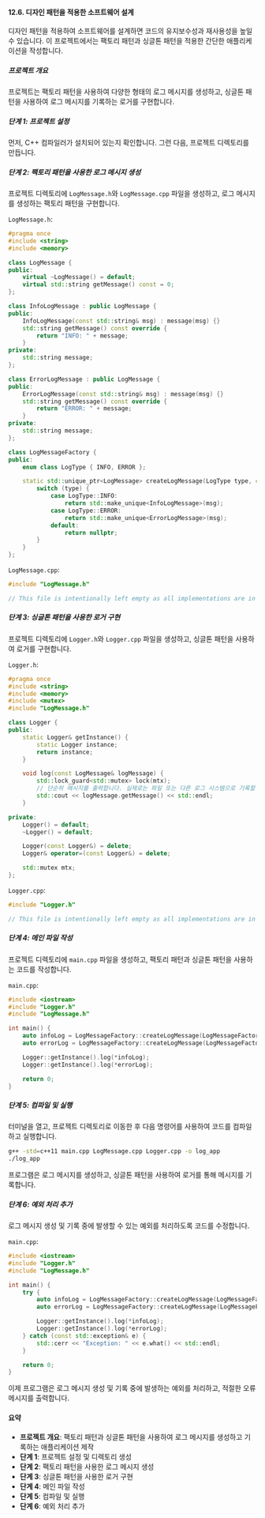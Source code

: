 #### 12.6. 디자인 패턴을 적용한 소프트웨어 설계

디자인 패턴을 적용하여 소프트웨어를 설계하면 코드의 유지보수성과 재사용성을 높일 수 있습니다. 이 프로젝트에서는 팩토리 패턴과 싱글톤 패턴을 적용한 간단한 애플리케이션을 작성합니다.

##### 프로젝트 개요

프로젝트는 팩토리 패턴을 사용하여 다양한 형태의 로그 메시지를 생성하고, 싱글톤 패턴을 사용하여 로그 메시지를 기록하는 로거를 구현합니다.

##### 단계 1: 프로젝트 설정

먼저, C++ 컴파일러가 설치되어 있는지 확인합니다. 그런 다음, 프로젝트 디렉토리를 만듭니다.

##### 단계 2: 팩토리 패턴을 사용한 로그 메시지 생성

프로젝트 디렉토리에 `LogMessage.h`와 `LogMessage.cpp` 파일을 생성하고, 로그 메시지를 생성하는 팩토리 패턴을 구현합니다.

`LogMessage.h`:

```cpp
#pragma once
#include <string>
#include <memory>

class LogMessage {
public:
    virtual ~LogMessage() = default;
    virtual std::string getMessage() const = 0;
};

class InfoLogMessage : public LogMessage {
public:
    InfoLogMessage(const std::string& msg) : message(msg) {}
    std::string getMessage() const override {
        return "INFO: " + message;
    }
private:
    std::string message;
};

class ErrorLogMessage : public LogMessage {
public:
    ErrorLogMessage(const std::string& msg) : message(msg) {}
    std::string getMessage() const override {
        return "ERROR: " + message;
    }
private:
    std::string message;
};

class LogMessageFactory {
public:
    enum class LogType { INFO, ERROR };

    static std::unique_ptr<LogMessage> createLogMessage(LogType type, const std::string& msg) {
        switch (type) {
            case LogType::INFO:
                return std::make_unique<InfoLogMessage>(msg);
            case LogType::ERROR:
                return std::make_unique<ErrorLogMessage>(msg);
            default:
                return nullptr;
        }
    }
};
```

`LogMessage.cpp`:

```cpp
#include "LogMessage.h"

// This file is intentionally left empty as all implementations are in the header.
```

##### 단계 3: 싱글톤 패턴을 사용한 로거 구현

프로젝트 디렉토리에 `Logger.h`와 `Logger.cpp` 파일을 생성하고, 싱글톤 패턴을 사용하여 로거를 구현합니다.

`Logger.h`:

```cpp
#pragma once
#include <string>
#include <memory>
#include <mutex>
#include "LogMessage.h"

class Logger {
public:
    static Logger& getInstance() {
        static Logger instance;
        return instance;
    }

    void log(const LogMessage& logMessage) {
        std::lock_guard<std::mutex> lock(mtx);
        // 단순히 메시지를 출력합니다. 실제로는 파일 또는 다른 로그 시스템으로 기록할 수 있습니다.
        std::cout << logMessage.getMessage() << std::endl;
    }

private:
    Logger() = default;
    ~Logger() = default;

    Logger(const Logger&) = delete;
    Logger& operator=(const Logger&) = delete;

    std::mutex mtx;
};
```

`Logger.cpp`:

```cpp
#include "Logger.h"

// This file is intentionally left empty as all implementations are in the header.
```

##### 단계 4: 메인 파일 작성

프로젝트 디렉토리에 `main.cpp` 파일을 생성하고, 팩토리 패턴과 싱글톤 패턴을 사용하는 코드를 작성합니다.

`main.cpp`:

```cpp
#include <iostream>
#include "Logger.h"
#include "LogMessage.h"

int main() {
    auto infoLog = LogMessageFactory::createLogMessage(LogMessageFactory::LogType::INFO, "This is an info message");
    auto errorLog = LogMessageFactory::createLogMessage(LogMessageFactory::LogType::ERROR, "This is an error message");

    Logger::getInstance().log(*infoLog);
    Logger::getInstance().log(*errorLog);

    return 0;
}
```

##### 단계 5: 컴파일 및 실행

터미널을 열고, 프로젝트 디렉토리로 이동한 후 다음 명령어를 사용하여 코드를 컴파일하고 실행합니다.

```sh
g++ -std=c++11 main.cpp LogMessage.cpp Logger.cpp -o log_app
./log_app
```

프로그램은 로그 메시지를 생성하고, 싱글톤 패턴을 사용하여 로거를 통해 메시지를 기록합니다.

##### 단계 6: 예외 처리 추가

로그 메시지 생성 및 기록 중에 발생할 수 있는 예외를 처리하도록 코드를 수정합니다.

`main.cpp`:

```cpp
#include <iostream>
#include "Logger.h"
#include "LogMessage.h"

int main() {
    try {
        auto infoLog = LogMessageFactory::createLogMessage(LogMessageFactory::LogType::INFO, "This is an info message");
        auto errorLog = LogMessageFactory::createLogMessage(LogMessageFactory::LogType::ERROR, "This is an error message");

        Logger::getInstance().log(*infoLog);
        Logger::getInstance().log(*errorLog);
    } catch (const std::exception& e) {
        std::cerr << "Exception: " << e.what() << std::endl;
    }

    return 0;
}
```

이제 프로그램은 로그 메시지 생성 및 기록 중에 발생하는 예외를 처리하고, 적절한 오류 메시지를 출력합니다.

#### 요약

- **프로젝트 개요**: 팩토리 패턴과 싱글톤 패턴을 사용하여 로그 메시지를 생성하고 기록하는 애플리케이션 제작
- **단계 1**: 프로젝트 설정 및 디렉토리 생성
- **단계 2**: 팩토리 패턴을 사용한 로그 메시지 생성
- **단계 3**: 싱글톤 패턴을 사용한 로거 구현
- **단계 4**: 메인 파일 작성
- **단계 5**: 컴파일 및 실행
- **단계 6**: 예외 처리 추가
